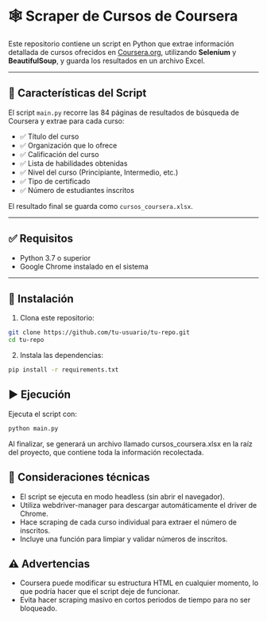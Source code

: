 # 🕸️ Scraper de Cursos de Coursera

Este repositorio contiene un script en Python que extrae información detallada de cursos ofrecidos en [Coursera.org](https://www.coursera.org/), utilizando **Selenium** y **BeautifulSoup**, y guarda los resultados en un archivo Excel.

---

## 📌 Características del Script

El script `main.py` recorre las 84 páginas de resultados de búsqueda de Coursera y extrae para cada curso:

- ✅ Título del curso  
- ✅ Organización que lo ofrece  
- ✅ Calificación del curso  
- ✅ Lista de habilidades obtenidas  
- ✅ Nivel del curso (Principiante, Intermedio, etc.)  
- ✅ Tipo de certificado  
- ✅ Número de estudiantes inscritos

El resultado final se guarda como `cursos_coursera.xlsx`.

---

## ✅ Requisitos

- Python 3.7 o superior  
- Google Chrome instalado en el sistema

---

## 🔧 Instalación

1. Clona este repositorio:

```bash
git clone https://github.com/tu-usuario/tu-repo.git
cd tu-repo
```

2. Instala las dependencias:

```bash
pip install -r requirements.txt
```

## ▶️ Ejecución

Ejecuta el script con:

```bash
python main.py
```

Al finalizar, se generará un archivo llamado cursos_coursera.xlsx en la raíz del proyecto, que contiene toda la información recolectada.

## 🧠 Consideraciones técnicas

- El script se ejecuta en modo headless (sin abrir el navegador).
- Utiliza webdriver-manager para descargar automáticamente el driver de Chrome.
- Hace scraping de cada curso individual para extraer el número de inscritos.
- Incluye una función para limpiar y validar números de inscritos.

## ⚠️ Advertencias

- Coursera puede modificar su estructura HTML en cualquier momento, lo que podría hacer que el script deje de funcionar.
- Evita hacer scraping masivo en cortos periodos de tiempo para no ser bloqueado.